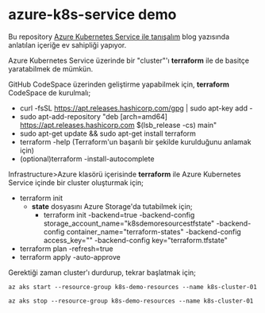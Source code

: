 # azure-k8s-service demo

Bu repository [Azure Kubernetes Service ile tanışalım](https://www.minepla.net/2020/08/azure-kubernetes-service-ile-tanisalim/) blog yazısında anlatılan içeriğe ev sahipliği yapıyor. 

Azure Kubernetes Service üzerinde bir "cluster"'ı __terraform__ ile de basitçe yaratabilmek de mümkün.

GitHub CodeSpace üzerinden geliştirme yapabilmek için, __terraform__ CodeSpace de kurulmalı;
- curl -fsSL https://apt.releases.hashicorp.com/gpg | sudo apt-key add -
- sudo apt-add-repository "deb [arch=amd64] https://apt.releases.hashicorp.com $(lsb_release -cs) main"
- sudo apt-get update && sudo apt-get install terraform
- terraform -help (Terraform'un başarılı bir şekilde kurulduğunu anlamak için)
- (optional)terraform -install-autocomplete

Infrastructure>Azure klasörü içerisinde __terraform__ ile Azure Kubernetes Service içinde bir cluster oluşturmak için;
- terraform init
  - __state__ dosyasını Azure Storage'da tutabilmek için;
     - terraform init -backend=true -backend-config storage_account_name="k8sdemoresourcestfstate" -backend-config container_name="terraform-states" -backend-config access_key="" -backend-config key="terraform.tfstate"
- terraform plan -refresh=true 
- terraform apply -auto-approve


Gerektiği zaman cluster'ı durdurup, tekrar başlatmak için;
```
az aks start --resource-group k8s-demo-resources --name k8s-cluster-01

az aks stop --resource-group k8s-demo-resources --name k8s-cluster-01
```
